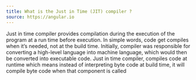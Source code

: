 ```yaml
---
title: What is the Just in Time (JIT) compiler ?
source: https://angular.io
---
```


Just in time compiler provides compilation during the execution of the program at a run time before execution. In simple words, code get compiles when it’s needed, not at the build time. Initially, compiler was responsible for converting a high-level language into machine language, which would then be converted into executable code.
Just in time compiler, compiles code at runtime which means instead of interpreting byte code at build time, it will compile byte code when that component is called
